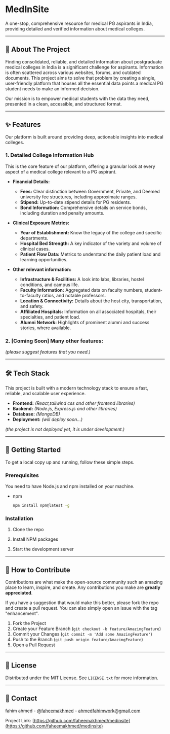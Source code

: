 # MedInSite

A one-stop, comprehensive resource for medical PG aspirants in India, providing detailed and verified information about medical colleges.

---

## 🎯 About The Project

Finding consolidated, reliable, and detailed information about postgraduate medical colleges in India is a significant challenge for aspirants. Information is often scattered across various websites, forums, and outdated documents. This project aims to solve that problem by creating a single, user-friendly platform that houses all the essential data points a medical PG student needs to make an informed decision.

Our mission is to empower medical students with the data they need, presented in a clean, accessible, and structured format.

---

## ✨ Features

Our platform is built around providing deep, actionable insights into medical colleges.

### 1. Detailed College Information Hub

This is the core feature of our platform, offering a granular look at every aspect of a medical college relevant to a PG aspirant.

* **Financial Details:**
    * **Fees:** Clear distinction between Government, Private, and Deemed university fee structures, including approximate ranges.
    * **Stipend:** Up-to-date stipend details for PG residents.
    * **Bond Information:** Comprehensive details on service bonds, including duration and penalty amounts.

* **Clinical Exposure Metrics:**
    * **Year of Establishment:** Know the legacy of the college and specific departments.
    * **Hospital Bed Strength:** A key indicator of the variety and volume of clinical cases.
    * **Patient Flow Data:** Metrics to understand the daily patient load and learning opportunities.

* **Other relevant information:**
    * **Infrastructure & Facilities:** A look into labs, libraries, hostel conditions, and campus life.
    * **Faculty Information:** Aggregated data on faculty numbers, student-to-faculty ratios, and notable professors.
    * **Location & Connectivity:** Details about the host city, transportation, and safety.
    * **Affiliated Hospitals:** Information on all associated hospitals, their specialties, and patient load.
    * **Alumni Network:** Highlights of prominent alumni and success stories, where available.

### 2. [Coming Soon] Many other features: 
*(please suggest features that you need.)*

---

## 🛠️ Tech Stack

This project is built with a modern technology stack to ensure a fast, reliable, and scalable user experience.

* **Frontend:** *(React,tailwind css and other frontend libraries)*
* **Backend:** *(Node.js, Express.js and other libraries)*
* **Database:** *(MongoDB)*
* **Deployment:** *(will deploy soon...)*

*(the project is not deployed yet, it is under development.)*

---

## 🚀 Getting Started

To get a local copy up and running, follow these simple steps.

### Prerequisites

You need to have Node.js and npm installed on your machine.
* npm
    ```sh
    npm install npm@latest -g
    ```

### Installation

1.  Clone the repo
   
2.  Install NPM packages
   
3.  Start the development server
   
---

## 🤝 How to Contribute

Contributions are what make the open-source community such an amazing place to learn, inspire, and create. Any contributions you make are **greatly appreciated**.

If you have a suggestion that would make this better, please fork the repo and create a pull request. You can also simply open an issue with the tag "enhancement".

1.  Fork the Project
2.  Create your Feature Branch (`git checkout -b feature/AmazingFeature`)
3.  Commit your Changes (`git commit -m 'Add some AmazingFeature'`)
4.  Push to the Branch (`git push origin feature/AmazingFeature`)
5.  Open a Pull Request

---

## 📜 License

Distributed under the MIT License. See `LICENSE.txt` for more information.

---

## 📧 Contact

 fahim ahmed - [@faheemakhmed](https://twitter.com/faheemakhmed) - ahmedfahimwork@gmail.com

Project Link: [https://github.com/faheemakhmed/medinsite](https://github.com/faheemakhmed/medinsite)
